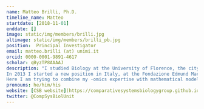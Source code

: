 ```yaml
---
name: Matteo Brilli, Ph.D.
timeline_name: Matteo
startdate: [2018-11-01] 
enddate: []
image: static/img/members/brilli.jpg 
altimage: static/img/members/brilli_pb.jpg
position:  Principal Investigator
email: matteo.brilli (at) unimi.it
orcid: 0000-0001-9891-4617
scholar: qByzTP8AAAAJ
description: "I studied Biology at the University of Florence, the city where I grew up. During my MS degree my passion with bioinformatics, also thanks to my mentor at the time, Pietro Lio' (Cambridge University). At the time I worked on molecular evolution problems, with a focus on how metabolic pathways came to existence. At the end of my PhD I realized that a genuine understanding of many of the problems we were working on with comparative genomics approaches (notably, the cell cycle in the alpha-proteobacteria), we needed a mathematical formalization. In 2008 I left Florence and moved to Lyon to work with Dr. Daniel Kahn and then Dr. Marie-France Sagot. With the former, I dig into dynamical models of metabolism, with a thorough formation on metabolic control analysis. With the latter, I deepened my knowledge of complex networks and algorithms for their analysis.
In 2013 I started a new position in Italy, at the Fondazione Edmund Mach near Trento, in north Italy. There I came back to omics data analysis focusing on one important grapevine pathogen, Plasmopara viticola. Since 2017, I am at the Department of Biosciences at the University of Milan, as a Professor since 2019, where I got affiliated to the EntoparLab (www......it).
Here I am trying to combine my -omics expertise with mathematical modeling in different organisms and scales, from molecules, to populations."
pronouns: he/him/his
website: [CSB website](https://comparativesystemsbiologygroup.github.io/CSB.github.io)
twitter: @CompSysBiolUnit
---
```

